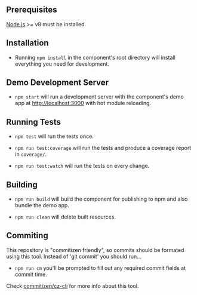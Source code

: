 ## Prerequisites

[Node.js](http://nodejs.org/) >= v8 must be installed.

## Installation

- Running `npm install` in the component's root directory will install everything you need for development.

## Demo Development Server

- `npm start` will run a development server with the component's demo app at [http://localhost:3000](http://localhost:3000) with hot module reloading.

## Running Tests

- `npm test` will run the tests once.

- `npm run test:coverage` will run the tests and produce a coverage report in `coverage/`.

- `npm run test:watch` will run the tests on every change.

## Building

- `npm run build` will build the component for publishing to npm and also bundle the demo app.

- `npm run clean` will delete built resources.

## Commiting

This repository is "commitizen friendly", so commits should be formated using this tool. Instead of 'git commit' you should run...

- `npm run cm` you'll be prompted to fill out any required commit fields at commit time.

Check [commitizen/cz-cli](https://github.com/commitizen/cz-cli) for more info about this tool.
